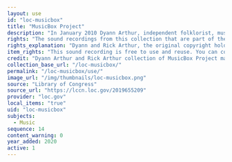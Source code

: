 ```yaml
---
layout: use
id: "loc-musicbox"
title: "MusicBox Project"
description: "In January 2010 Dyann Arthur, independent folklorist, musicologist and Berklee College of Music alumni, founded MusicBox Project, a non-profit corporation in the state of Washington, whose mission it is to document and preserve our musical history while advancing music education and occupational avenues of creation and performance. Beginning in 2009, Dyann and Rick Arthur travelled through America meeting and interviewing women musicians of all ages and career levels. “Americana Women” was conceived as a three-pronged research approach: 1) an oral history interview; 2) an acoustic performance at the time and place of the interview; 3) a public performance."
rights: "The sound recordings from this collection that are part of the Citizen DJ project are free to use and reuse. You can copy, modify, distribute and perform the works, even for commercial purposes, all without asking permission. The American Folklife Center at the Library of Congress asks that artists approach the materials in this collection with respect for the culture and sensibilities of the people whose lives, ideas, and creativity are documented here. Attribution is recommended but not required."
rights_explanation: "Dyann and Rick Arthur, the original copyright holders of the MusicBox Project, relinquished all ownership and copyright of the collection to The American Folklife Center at The Library of Congress in 2010. With this gift, the Library also received copies of the release forms from the performers. Furthermore, Citizen DJ only includes those recordings that contain performances of songs that are in the public domain due to copyright expiration."
item_rights: "This sound recording is free to use and reuse. You can copy, modify, distribute and perform the work, even for commercial purposes, all without asking permission. The American Folklife Center at the Library of Congress asks that artists approach the materials in this collection with respect for the culture and sensibilities of the people whose lives, ideas, and creativity are documented here. Attribution is recommended but not required."
credit: "Dyann Arthur and Rick Arthur collection of MusicBox Project materials (AFC 2010/029) Archive of Folk Culture, American Folklife Center, Library of Congress."
collection_base_url: "/loc-musicbox/"
permalink: "/loc-musicbox/use/"
image_url: "/img/thumbnails/loc-musicbox.png"
source: "Library of Congress"
source_url: "https://lccn.loc.gov/2019655209"
provider: "loc.gov"
local_items: "true"
uid: "loc-musicbox"
subjects:
  - Music
sequence: 14
content_warning: 0
year_added: 2020
active: 1
---
```

